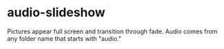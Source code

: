 # audio-slideshow
Pictures appear full screen and transition through fade. Audio comes from any folder name that starts with "audio."
